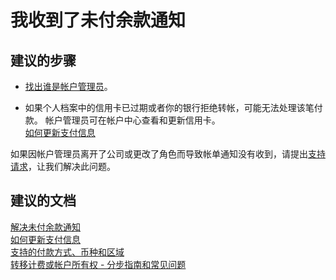 <properties
    pageTitle="我收到了未付余款通知"
    description="我收到了未付余款通知"
    service="azure-billing"
    resource="billing"
    authors="kasparks"
    displayOrder="4"
    selfHelpType="resource"
    supportTopicIds=""
    resourceTags=""
    productPesIds=""
    cloudEnvironments="public"
/>


# <a name="i-received-a-past-due-balance-notification"></a>我收到了未付余款通知

## <a name="recommended-steps"></a>**建议的步骤**

* [找出谁是帐户管理员](https://docs.microsoft.com/azure/billing-subscription-transfer#whoisaa)。<br>

* 如果个人档案中的信用卡已过期或者你的银行拒绝转帐，可能无法处理该笔付款。 帐户管理员可在帐户中心查看和更新信用卡。 <br>
[如何更新支付信息](https://azure.microsoft.com/documentation/articles/billing-how-to-change-credit-card/)

如果因帐户管理员离开了公司或更改了角色而导致帐单通知没有收到，请提出[支持请求](data-blade:Microsoft_Azure_Support.NewSupportRequestBlade)，让我们解决此问题。

## <a name="recommended-documents"></a>**建议的文档**

[解决未付余款通知](https://azure.microsoft.com/documentation/articles/billing-azure-subscription-past-due-balance/)<br>
[如何更新支付信息](https://azure.microsoft.com/documentation/articles/billing-how-to-change-credit-card/)<br>
[支持的付款方式、币种和区域](https://docs.microsoft.com/azure/billing-countries-and-currencies)<br>
[转移计费或帐户所有权 - 分步指南和常见问题](https://azure.microsoft.com/documentation/articles/billing-subscription-transfer/)

